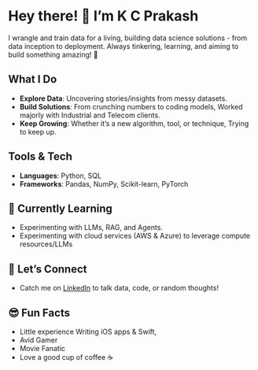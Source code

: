 # Hey there! 👋 I’m K C Prakash

I wrangle and train data for a living, building data science solutions - from data inception to deployment. Always tinkering, learning, and aiming to build something amazing! 🚀

## What I Do
- **Explore Data**: Uncovering stories/insights from messy datasets.  
- **Build Solutions**: From crunching numbers to coding models, Worked majorly with Industrial and Telecom clients.  
- **Keep Growing**: Whether it’s a new algorithm, tool, or technique, Trying to keep up.  

## Tools & Tech
- **Languages**: Python, SQL  
- **Frameworks**: Pandas, NumPy, Scikit-learn, PyTorch  

## 🌱 Currently Learning
- Experimenting with LLMs, RAG, and Agents.
- Experimenting with cloud services (AWS & Azure) to leverage compute resources/LLMs

## 🤝 Let’s Connect
- Catch me on [LinkedIn](https://www.linkedin.com/in/k-c-prakash/) to talk data, code, or random thoughts!

## 😎 Fun Facts 
- Little experience Writing iOS apps &  Swift,
- Avid Gamer
- Movie Fanatic
- Love a good cup of coffee ☕  
